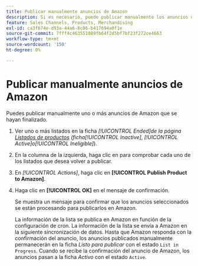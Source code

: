 ```yaml
---
title: Publicar manualmente anuncios de Amazon
description: Si es necesario, puede publicar manualmente los anuncios de Amazon finalizados desde el administrador de Commerce.
feature: Sales Channels, Products, Merchandising
exl-id: ca3f674e-d93a-44a6-8c06-b417694a0f1e
source-git-commit: 7fff4c463551089fb64f2d5bf7bf23f272ce4663
workflow-type: tm+mt
source-wordcount: '150'
ht-degree: 0%

---
```


# Publicar manualmente anuncios de Amazon

Puedes publicar manualmente uno o más anuncios de Amazon que se hayan finalizado.

1. Ver uno o más listados en la ficha _[!UICONTROL Ended]_de la página [Listados de productos](./managing-product-listings.md) (ficha_[!UICONTROL Inactive]_, _[!UICONTROL Active]_o_[!UICONTROL Ineligible]_).

1. En la columna de la izquierda, haga clic en para comprobar cada uno de los listados que desea volver a publicar.

1. En _[!UICONTROL Actions]_, haga clic en **[!UICONTROL Publish Product to Amazon]**.

1. Haga clic en **[!UICONTROL OK]** en el mensaje de confirmación.

   Se muestra un mensaje para confirmar que los anuncios seleccionados se están procesando para publicarlos en Amazon.

   La información de la lista se publica en Amazon en función de la configuración de cron. La información de la lista se envía a Amazon en la siguiente sincronización de datos. Hasta que Amazon responda con la confirmación del anuncio, los anuncios publicados manualmente permanecerán en la ficha _Listo para publicar_ con el estado `List in Progress`. Cuando se recibe la confirmación del anuncio de Amazon, los anuncios pasan a la ficha _Activo_ con el estado `Active`.
